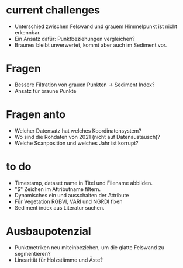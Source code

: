 # current challenges
* Unterschied zwischen Felswand und grauem Himmelpunkt ist nicht erkennbar.
* Ein Ansatz dafür: Punktbeziehungen vergleichen?
* Braunes bleibt unverwertet, kommt aber auch im Sediment vor.

# Fragen
* Bessere Filtration von grauen Punkten -> Sediment Index?
* Ansatz für braune Punkte

# Fragen anto
* Welcher Datensatz hat welches Koordinatensystem?
* Wo sind die Rohdaten von 2021 (nicht auf Datenaustausch)?
* Welche Scanposition und welches Jahr ist korrupt? 

# to do
* Timestamp, dataset name in Titel und Filename abbilden.
* "$" Zeichen im Attributname filtern.
* Dynamisches ein und ausschalten der Attribute
* Für Vegetation RGBVI, VARI und NGRDI fixen
* Sediment index aus Literatur suchen.

# Ausbaupotenzial
* Punktmetriken neu miteinbeziehen, um die glatte Felswand zu segmentieren?
* Linearität für Holzstämme und Äste?
